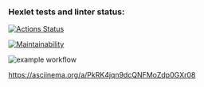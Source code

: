 ### Hexlet tests and linter status:
[![Actions Status](https://github.com/Red-ax/frontend-project-lvl1/workflows/hexlet-check/badge.svg)](https://github.com/Red-ax/frontend-project-lvl1/actions)

[![Maintainability](https://api.codeclimate.com/v1/badges/a99a88d28ad37a79dbf6/maintainability)](https://codeclimate.com/github/codeclimate/codeclimate/maintainability)

![example workflow](https://github.com/<OWNER>/<REPOSITORY>/actions/workflows/<WORKFLOW_FILE>/badge.svg)

https://asciinema.org/a/PkRK4jqn9dcQNFMoZdp0GXr08
